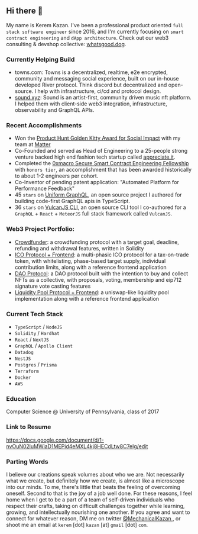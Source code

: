 ## Hi there 👋

My name is Kerem Kazan. I've been a professional product oriented `full stack software engineer` since 2016, and I'm currently focusing on `smart contract engineering` and `dApp architecture`. Check out our web3 consulting & devshop collective: [whatsgood.dog](https://whatsgood.dog).

### Currently Helping Build

- towns.com: Towns is a decentralized, realtime, e2e encrypted, community and messaging social experience, built on our in-house developed River protocol. Think discord but decentralized and open-source. I help with infrastructure, ci/cd and protocol design.
- [sound.xyz](https://www.sound.xyz): Sound is an artist-first, community driven music nft  platform. I helped them with client-side web3 integration, infrastructure, observability and GraphQL APIs.

### Recent Accomplishments

- Won the [Product Hunt Golden Kitty Award for Social Impact](https://www.producthunt.com/products/matter) with my team at [Matter](https://matterapp.com)
- Co-Founded and served as Head of Engineering to a 25-people strong venture backed high end fashion tech startup called [appreciate.it](https://appreciate.it).
- Completed the [0xmacro Secure Smart Contract Engineering Fellowship](https://0xmacro.com/engineering-fellowship) with `honors tier`, an accomplishment that has been awarded historically to about 1-2 engineers per cohort. 
- Co-Inventor of pending patent application: "Automated Platform for Performance Feedback"
- 45 `stars` on [Uniform GraphQL](https://uniform-graphql.whatsgood.dog/), an open source project I authored for building code-first GraphQL apis in TypeScript.
- 36 `stars` on [VulcanJS CLI](https://github.com/VulcanJS/vulcanjs-cli), an open source CLI tool I co-authored for a `GraphQL` + `React` + `MeteorJS` full stack framework called `VulcanJS`.

### Web3 Project Portfolio:

- [Crowdfunder](https://github.com/mechanical-turk/solidity-crowdfund): a crowdfunding protocol with a target goal, deadline, refunding and withdrawal features, written in Solidity
- [ICO Protocol + Frontend](https://github.com/mechanical-turk/solidity-ico): a multi-phasic ICO protocol for a tax-on-trade token, with whitelisting, phase-based target supply, individual contribution limits, along with a reference frontend application
- [DAO Protocol](https://github.com/mechanical-turk/solidity-collector-dao): a DAO protocol built with the intention to buy and collect NFTs as a collective, with proposals, voting, membership and eip712 signature vote casting features
- [Liquidity Pool Protocol + Frontend](https://github.com/mechanical-turk/solidity-lp): a uniswap-like liquidity pool implementation along with a reference frontend application

### Current Tech Stack

- `TypeScript` / `NodeJS`
- `Solidity` / `Hardhat`
- `React` / `NextJS`
- `GraphQL` / `Apollo Client`
- `Datadog`
- `NestJS`
- `Postgres` / `Prisma`
- `Terraform`
- `Docker`
- `AWS`

### Education

Computer Science @ University of Pennsylvania, class of 2017

### Link to Resume

https://docs.google.com/document/d/1-nvOuN02luMWiaD1MEPid4eMXL4kj8HECdLtw8C7elg/edit

### Parting Words

I believe our creations speak volumes about who we are. Not necessarily what we create, but definitely how we create, is almost like a microscope into our minds. To me, there's little that beats the feeling of overcoming oneself. Second to that is the joy of a job well done. For these reasons, I feel home when I get to be a part of a team of self-driven individuals who respect their crafts, taking on difficult challenges together while learning, growing, and intellectually nourishing one another. If you agree and want to connect for whatever reason, DM me on twitter [@MechanicalKazan
](https://twitter.com/MechanicalKazan), or shoot me an email at `kerem` [dot] `kazan` [at] `gmail` [dot] `com`.

